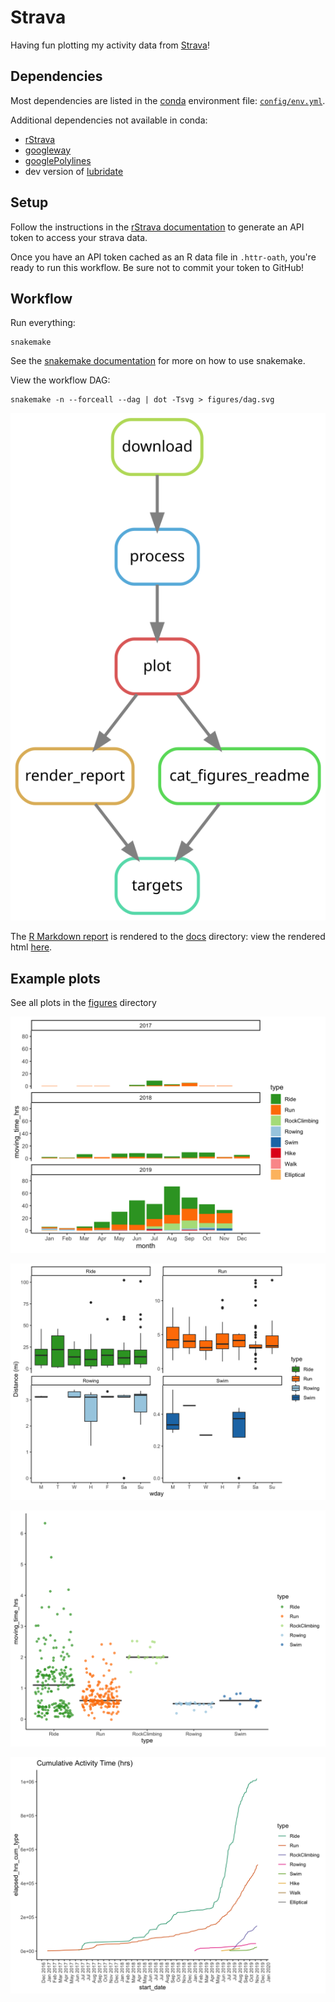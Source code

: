 # Strava

Having fun plotting my activity data from [Strava](http://bit.ly/strava-kelly)!

## Dependencies

Most dependencies are listed in the [conda](https://docs.conda.io/projects/conda/en/latest/index.html) environment file: [`config/env.yml`](config/env.yml).

Additional dependencies not available in conda:

- [rStrava](https://github.com/fawda123/rStrava)
- [googleway](https://cran.r-project.org/package=googleway)
- [googlePolylines](https://cran.r-project.org/package=googlePolylines)
- dev version of [lubridate](https://github.com/tidyverse/lubridate)

## Setup

Follow the instructions in the [rStrava documentation](https://github.com/fawda123/rStrava#api-functions-token) to
generate an API token to access your strava data.

Once you have an API token cached as an R data file in `.httr-oath`, you're ready to run this workflow.
Be sure not to commit your token to GitHub!

## Workflow

Run everything:
```
snakemake
```
See the [snakemake documentation](https://snakemake.readthedocs.io/en/stable/) for more on how to use snakemake.

View the workflow DAG:
```
snakemake -n --forceall --dag | dot -Tsvg > figures/dag.svg
```

![](figures/dag.svg)

The [R Markdown report](code/report.Rmd) is rendered to the [docs](docs) directory:
view the rendered html [here](https://sovacool.dev/strava/report.html).

## Example plots

See all plots in the [figures](figures/) directory

![](figures/bar_all_month.png)

![](figures/box_weekday_dist_wrap.png)

![](figures/jitter_type_time.png)

![](figures/line_time.png)
